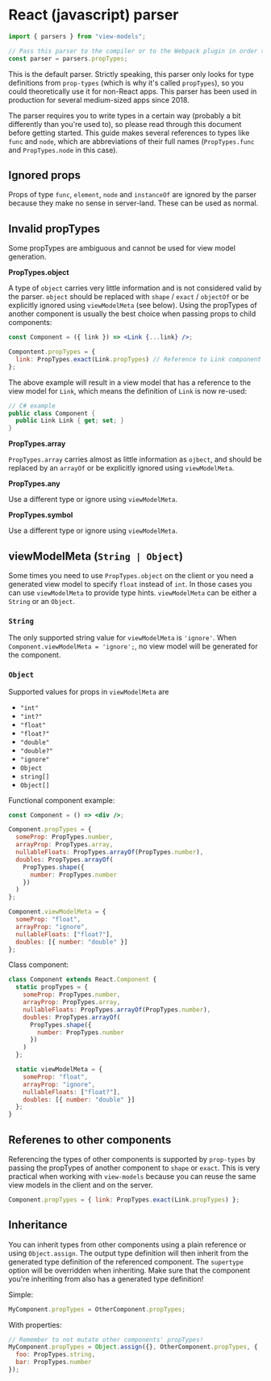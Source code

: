 # React (javascript) parser

```js
import { parsers } from "view-models";

// Pass this parser to the compiler or to the Webpack plugin in order to use prop-types source
const parser = parsers.propTypes;
```

This is the default parser. Strictly speaking, this parser only looks for type definitions from `prop-types` (which is why it's called `propTypes`), so you could theoretically use it for non-React apps. This parser has been used in production for several medium-sized apps since 2018.

The parser requires you to write types in a certain way (probably a bit differently than you're used to), so please read through this document before getting started. This guide makes several references to types like `func` and `node`, which are abbreviations of their full names (`PropTypes.func` and `PropTypes.node` in this case).

## Ignored props

Props of type `func`, `element`, `node` and `instanceOf` are ignored by the parser because they make no sense in server-land. These can be used as normal.

## Invalid propTypes

Some propTypes are ambiguous and cannot be used for view model generation.

**PropTypes.object**

A type of `object` carries very little information and is not considered valid by the parser. `object` should be replaced with `shape` / `exact` / `objectOf` or be explicitly ignored using `viewModelMeta` (see below). Using the propTypes of another component is usually the best choice when passing props to child components:

```jsx
const Component = ({ link }) => <Link {...link} />;

Compontent.propTypes = {
  link: PropTypes.exact(Link.propTypes) // Reference to Link component
};
```

The above example will result in a view model that has a reference to the view model for `Link`, which means the definition of `Link` is now re-used:

```cs
// C# example
public class Component {
  public Link Link { get; set; }
}
```

**PropTypes.array**

`PropTypes.array` carries almost as little information as `ojbect`, and should be replaced by an `arrayOf` or be explicitly ignored using `viewModelMeta`.

**PropTypes.any**

Use a different type or ignore using `viewModelMeta`.

**PropTypes.symbol**

Use a different type or ignore using `viewModelMeta`.

## viewModelMeta (`String | Object`)

Some times you need to use `PropTypes.object` on the client or you need a generated view model to specify `float` instead of `int`. In those cases you can use `viewModelMeta` to provide type hints. `viewModelMeta` can be either a `String` or an `Object`.

### `String`

The only supported string value for `viewModelMeta` is `'ignore'`. When `Component.viewModelMeta = 'ignore';`, no view model will be generated for the component.

### `Object`

Supported values for props in `viewModelMeta` are

- `"int"`
- `"int?"`
- `"float"`
- `"float?"`
- `"double"`
- `"double?"`
- `"ignore"`
- `Object`
- `string[]`
- `Object[]`

Functional component example:

```jsx
const Component = () => <div />;

Component.propTypes = {
  someProp: PropTypes.number,
  arrayProp: PropTypes.array,
  nullableFloats: PropTypes.arrayOf(PropTypes.number),
  doubles: PropTypes.arrayOf(
    PropTypes.shape({
      number: PropTypes.number
    })
  )
};

Component.viewModelMeta = {
  someProp: "float",
  arrayProp: "ignore",
  nullableFloats: ["float?"],
  doubles: [{ number: "double" }]
};
```

Class component:

```jsx
class Component extends React.Component {
  static propTypes = {
    someProp: PropTypes.number,
    arrayProp: PropTypes.array,
    nullableFloats: PropTypes.arrayOf(PropTypes.number),
    doubles: PropTypes.arrayOf(
      PropTypes.shape({
        number: PropTypes.number
      })
    )
  };

  static viewModelMeta = {
    someProp: "float",
    arrayProp: "ignore",
    nullableFloats: ["float?"],
    doubles: [{ number: "double" }]
  };
}
```

## Referenes to other components

Referencing the types of other components is supported by `prop-types` by passing the propTypes of another component to `shape` or `exact`. This is very practical when working with `view-models` because you can reuse the same view models in the client and on the server.

```js
Component.propTypes = { link: PropTypes.exact(Link.propTypes) };
```

## Inheritance

You can inherit types from other components using a plain reference or using `Object.assign`. The output type definition will then inherit from the generated type definition of the referenced component. The `supertype` option will be overridden when inheriting. Make sure that the component you're inheriting from also has a generated type definition!

Simple:

```js
MyComponent.propTypes = OtherComponent.propTypes;
```

With properties:

```js
// Remember to not mutate other components' propTypes!
MyComponent.propTypes = Object.assign({}, OtherComponent.propTypes, {
  foo: PropTypes.string,
  bar: PropTypes.number
});
```

